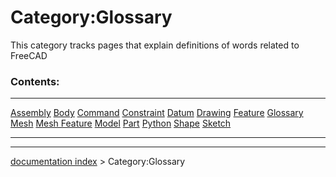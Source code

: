 # Category:Glossary
This category tracks pages that explain definitions of words related to FreeCAD

### Contents:

  ----------------------------------------- --------------------------------- -------------------------------
  [Assembly](Assembly.md)           [Body](Body.md)           [Command](Command.md)
  [Constraint](Constraint.md)       [Datum](Datum.md)         [Drawing](Drawing.md)
  [Feature](Feature.md)             [Glossary](Glossary.md)   [Mesh](Mesh.md)
  [Mesh Feature](Mesh_Feature.md)   [Model](Model.md)         [Part](Part.md)
  [Python](Python.md)               [Shape](Shape.md)         [Sketch](Sketch.md)
                                                                              
  ----------------------------------------- --------------------------------- -------------------------------

---
[documentation index](../README.md) > Category:Glossary
